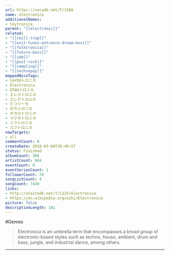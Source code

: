 ```yaml
---
url: https://vocadb.net/T/1580
name: electronica
additionalNames: 
- toytronica
parent: "[[electronic]]"
related:
- "[[chill-trap]]"
- "[[exit-tunes-entrance-dream-musi]]"
- "[[folktronica]]"
- "[[future-bass]]"
- "[[idm]]"
- "[[post-rock]]"
- "[[sampling]]"
- "[[technopop]]"
mappedNicoTags:
- CeVIOトロニカ
- Electronica
- UTAUトロニカ
- エレクトロニカ
- エレクトロルカ
- ピコリーモ
- ボカトロニカ
- ボカロトロニカ
- マクネトロニカ
- ミクトロニカ
- ユフトロニカ
newTargets:
- all
commentCount: 0
createDate: 2016-03-04T20:49:57
status: Finished
albumCount: 386
artistCount: 604
eventCount: 0
eventSeriesCount: 1
followerCount: 29
songListCount: 4
songCount: 7449
links: 
- http://utaitedb.net/T/1225/electronica
- https://en.wikipedia.org/wiki/Electronica
picture: false
descriptionLength: 181
---
```


#Genres

>Electronica is an umbrella term that encompasses a broad group of electronic-based styles such as techno, house, ambient, drum and bass, jungle, and industrial dance, among others.

---

